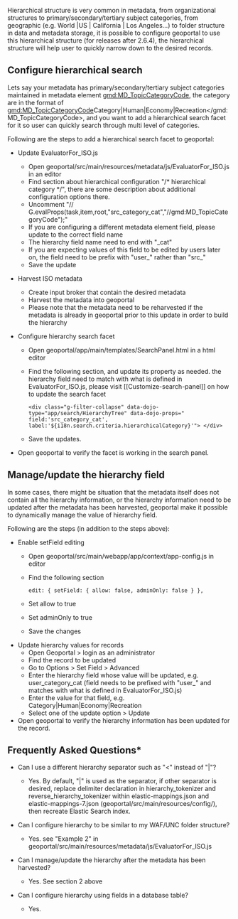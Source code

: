 
Hierarchical structure is very common in metadata, from organizational structures to primary/secondary/tertiary subject categories, from geographic (e.g. World |US | California | Los Angeles...) to folder structure in data and metadata storage, it is possible to configure geoportal to use this hierarchical structure (for releases after 2.6.4), the hierarchical structure will help user to quickly narrow down to the desired records.

## Configure hierarchical search

Lets say your metadata has primary/secondary/tertiary subject categories maintained in metadata element <gmd:MD_TopicCategoryCode>, the category are in the format of <gmd:MD_TopicCategoryCode>Category|Human|Economy|Recreation</gmd:MD_TopicCategoryCode>, and you want to add a hierarchical search facet for it so user can quickly search through multi level of categories. 

Following are the steps to add a hierarchical search facet to geoportal: 
 
* Update EvaluatorFor_ISO.js

  * Open geoportal/src/main/resources/metadata/js/EvaluatorFor_ISO.js in an editor
  * Find  section about hierarchical configuration "/* hierarchical category */", there are some description about additional configuration options there.
  * Uncomment "//    G.evalProps(task,item,root,"src_category_cat","//gmd:MD_TopicCategoryCode");"
  * If you are configuring a different metadata element field, please update to the correct field name
  * The hierarchy field name need to end with "_cat"
  * If you are expecting values of this field to be edited by users later on, the field need to be prefix with "user_" rather than "src_"
  * Save the update
* Harvest ISO metadata
  * Create input broker that contain the desired metadata
  * Harvest the metadata into geoportal
  * Please note that the metadata need to be reharvested if the metadata is already in geoportal prior to this update in order to build the hierarchy
* Configure hierarchy search facet
  * Open geoportal/app/main/templates/SearchPanel.html in a html editor 
  * Find the following section, and update its property as needed. the hierarchy field need to match with what is defined in EvaluatorFor_ISO.js, please visit [[Customize-search-panel]] on how to update the search facet

    ``
        <div class="g-filter-collapse" data-dojo-type="app/search/HierarchyTree"
          data-dojo-props="
            field:'src_category_cat',
            label:'${i18n.search.criteria.hierarchicalCategory}'">
        </div>  
    ``
  * Save the updates.

* Open geoportal to verify the facet is working in the search panel. 

## Manage/update the hierarchy field

In some cases, there might be situation that the metadata itself does not contain all the hierarchy information, or the hierarchy information need to be updated after the metadata has been harvested, geoportal make it possible to dynamically manage the value of hierarchy field.

 Following are the steps (in addition to the steps above):

* Enable setField editing
  * Open geoportal/src/main/webapp/app/context/app-config.js in editor
  * Find the following section

    ``
  edit: {
    setField: {
      allow: false,
      adminOnly: false
    }
  },
    ``
  * Set allow to true
  * Set adminOnly to true
  * Save the changes
* Update hierarchy values for records
  * Open Geoportal > login as an administrator
  * Find the record to be updated
  * Go to Options >   Set Field > Advanced
  * Enter the hierarchy field whose value will be updated, e.g. user_category_cat (field needs to be prefixed with "user_" and  matches with what is defined in EvaluatorFor_ISO.js)
  * Enter the value for that field, e.g. Category|Human|Economy|Recreation
  * Select one of the update option > Update
* Open geoportal to verify the hierarchy information has been updated for the record. 


## Frequently Asked Questions*
* Can I use a different hierarchy separator such as "<" instead of "|"?
  * Yes. By default, "|" is used as the separator, if other separator is desired, replace delimiter declaration in hierarchy_tokenizer and reverse_hierarchy_tokenizer within elastic-mappings.json and elastic-mappings-7.json (geoportal/src/main/resources/config/), then recreate Elastic Search index.

* Can I configure hierarchy to be similar to my WAF/UNC folder structure?
  * Yes. see "Example 2" in geoportal/src/main/resources/metadata/js/EvaluatorFor_ISO.js

* Can I manage/update the hierarchy after the metadata has been harvested?
  * Yes. See section 2 above
  
* Can I configure hierarchy using fields in a database table?
  * Yes.


